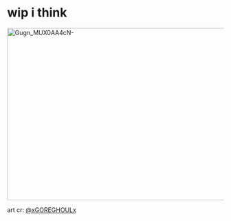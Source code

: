 # wip i think

<img width="600" height="400" alt="Gugn_MUX0AA4cN-" src="https://github.com/user-attachments/assets/eed45d2f-b5ef-47e0-923c-e9b8238c5c26" />

art cr: [@xGOREGHOULx](https://x.com/xGOREGHOULx)

